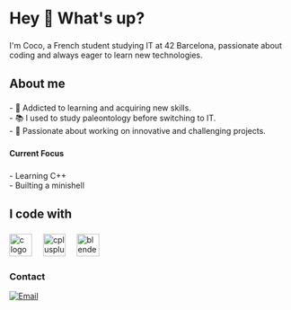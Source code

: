 <h1 align="left">Hey 👋 What's up?</h1>

###

<p align="left">I'm Coco, a French student studying IT at 42 Barcelona, passionate about coding and always eager to learn new technologies.</p>

###

<h2 align="left">About me</h2>

###

<p align="left">- 🎲 Addicted to learning and acquiring new skills.<br>- 📚 I used to study paleontology before switching to IT.<br>- 🚀 Passionate about working on innovative and challenging projects.</p>

###

<h4 align="left">Current Focus</h4>

###

<p align="left">- Learning C++<br>- Builting a minishell</p>

###

<h2 align="left">I code with</h2>

###

<div align="left">
  <img src="https://cdn.jsdelivr.net/gh/devicons/devicon/icons/c/c-original.svg" height="40" alt="c logo"  />
  <img width="12" />
  <img src="https://cdn.jsdelivr.net/gh/devicons/devicon/icons/cplusplus/cplusplus-original.svg" height="40" alt="cplusplus logo"  />
  <img width="12" />
  <img src="https://cdn.jsdelivr.net/gh/devicons/devicon/icons/blender/blender-original.svg" height="40" alt="blender logo"  />
</div>

###

### Contact
[![Email](https://img.shields.io/badge/Email-D14836?style=for-the-badge&logo=gmail&logoColor=white)](https://mail.google.com/mail/?view=cm&fs=1&to=cochatel@student.42barcelona.com)  


